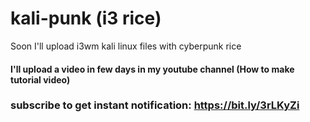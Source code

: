 # kali-punk (i3 rice)
Soon I'll upload i3wm kali linux files with cyberpunk rice 

#### I'll upload a video in few days in my youtube channel (How to make tutorial video)
### subscribe to get instant notification: https://bit.ly/3rLKyZi
